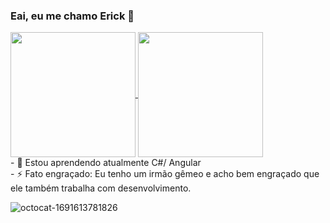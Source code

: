 ### Eai, eu me chamo Erick 👋
<a href="https://github-readme-stats.vercel.app/api?username=Exacttime">
  <img height=200 align="center" src="https://github-readme-stats.vercel.app/api?username=Exacttime&theme=dracula&show_icons=true" />
</a>
<a href="https://github.com/Exacttime/convoychat">
  <img height=200 align="center" src="https://github-readme-stats.vercel.app/api/top-langs?username=Exacttime&layout=compact&langs_count=8&card_width=320&theme=dracula&show_icons=true" />
</a></br>
- 🌱 Estou aprendendo atualmente C#/ Angular<br>
- ⚡ Fato engraçado: Eu tenho um irmão gêmeo e acho bem engraçado que ele também trabalha com desenvolvimento.
  
<a>![octocat-1691613781826](https://github.com/Exacttime/Exacttime/assets/112515202/3655eda6-6650-42e3-ae72-93874753b939)</a>

